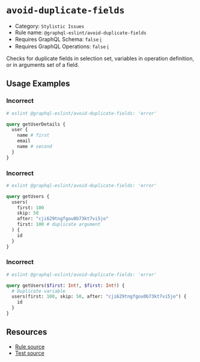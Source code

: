 # `avoid-duplicate-fields`

- Category: `Stylistic Issues`
- Rule name: `@graphql-eslint/avoid-duplicate-fields`
- Requires GraphQL Schema: `false` [ℹ️](../../README.md#extended-linting-rules-with-graphql-schema)
- Requires GraphQL Operations: `false` [ℹ️](../../README.md#extended-linting-rules-with-siblings-operations)

Checks for duplicate fields in selection set, variables in operation definition, or in arguments set of a field.

## Usage Examples

### Incorrect

```graphql
# eslint @graphql-eslint/avoid-duplicate-fields: 'error'

query getUserDetails {
  user {
    name # first
    email
    name # second
  }
}
```

### Incorrect

```graphql
# eslint @graphql-eslint/avoid-duplicate-fields: 'error'

query getUsers {
  users(
    first: 100
    skip: 50
    after: "cji629tngfgou0b73kt7vi5jo"
    first: 100 # duplicate argument
  ) {
    id
  }
}
```

### Incorrect

```graphql
# eslint @graphql-eslint/avoid-duplicate-fields: 'error'

query getUsers($first: Int!, $first: Int!) {
  # Duplicate variable
  users(first: 100, skip: 50, after: "cji629tngfgou0b73kt7vi5jo") {
    id
  }
}
```

## Resources

- [Rule source](../../packages/plugin/src/rules/avoid-duplicate-fields.ts)
- [Test source](../../packages/plugin/tests/avoid-duplicate-fields.spec.ts)
